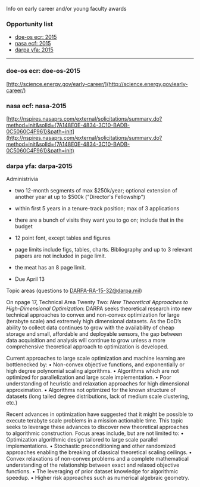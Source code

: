 Info on early career and/or young faculty awards

### Opportunity list
* [doe-os ecr: 2015](#meeting-doe-os-2016)
* [nasa ecf: 2015](#meeting-nasa-2015)
* [darpa yfa: 2015](#meeting-darpa-2015)

***

### doe-os ecr: doe-os-2015
[http://science.energy.gov/early-career/](http://science.energy.gov/early-career/)


### nasa ecf: nasa-2015
[http://nspires.nasaprs.com/external/solicitations/summary.do?method=init&solId={7A148E0E-4834-3C10-BADB-0C5060C4F961}&path=init](http://nspires.nasaprs.com/external/solicitations/summary.do?method=init&solId={7A148E0E-4834-3C10-BADB-0C5060C4F961}&path=init)

### darpa yfa: darpa-2015

Administrivia
* two 12-month segments of max $250k/year; optional extension of another year at up to $500k ("Director's Fellowship")
* within first 5 years in a tenure-track position; max of 3 applications
* there are a bunch of visits they want you to go on; include that in the budget
* 12 point font, except tables and figures
* page limits include figs, tables, charts. 
Bibliography and up to 3 relevant papers are not included in page limit. 
* the meat has an 8 page limit.

* Due April 13

Topic areas (questions to [DARPA-RA-15-32@darpa.mil](DARPA-RA-15-32@darpa.mil))

On npage 17, Technical Area Twenty Two: _New Theoretical Approaches to High-Dimensional
Optimization_: DARPA seeks theoretical research into new technical approaches to
convex and non-convex optimization for large (terabyte scale) and extremely high
dimensional datasets. As the DoD’s ability to collect data continues to grow with the
availability of cheap storage and small, affordable and deployable sensors, the gap
between data acquisition and analysis will continue to grow unless a more comprehensive
theoretical approach to optimization is developed.

Current approaches to large scale optimization and machine learning are bottlenecked by:
• Non-convex objective functions, and exponentially or high degree polynomial
scaling algorithms.
• Algorithms which are not optimized for parallelization and large scale
implementation.
• Poor understanding of heuristic and relaxation approaches for high dimensional
approximation.
• Algorithms not optimized for the known structure of datasets (long tailed degree
distributions, lack of medium scale clustering, etc.)

Recent advances in optimization have suggested that it might be possible to execute
terabyte scale problems in a mission actionable time. This topic seeks to leverage these
advances to discover new theoretical approaches to algorithmic construction. Focus areas
include, but are not limited to:
• Optimization algorithmic design tailored to large scale parallel implementations.
• Stochastic preconditioning and other randomized approaches enabling the
breaking of classical theoretical scaling ceilings.
• Convex relaxations of non-convex problems and a complete mathematical
understanding of the relationship between exact and relaxed objective functions.
• The leveraging of prior dataset knowledge for algorithmic speedup.
• Higher risk approaches such as numerical algebraic geometry.
